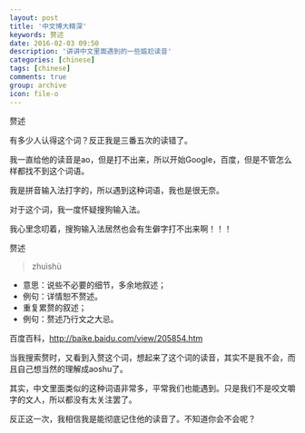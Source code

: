 ```yaml
---
layout: post
title: '中文博大精深'
keywords: 赘述
date: 2016-02-03 09:50
description: '讲讲中文里面遇到的一些尴尬读音'
categories: [chinese]
tags: [chinese]
comments: true
group: archive
icon: file-o
---
```


赘述

有多少人认得这个词？反正我是三番五次的读错了。

我一直给他的读音是ao，但是打不出来，所以开始Google，百度，但是不管怎么样都找不到这个词语。

我是拼音输入法打字的，所以遇到这种词语，我也是很无奈。

对于这个词，我一度怀疑搜狗输入法。

我心里念叨着，搜狗输入法居然也会有生僻字打不出来啊！！！

<!-- more -->

赘述

>zhuìshù
- 意思：说些不必要的细节，多余地叙述；
- 例句：详情恕不赘述。
- 重复累赘的叙述；
- 例句：赘述乃行文之大忌。

百度百科，http://baike.baidu.com/view/205854.htm

当我搜索赘时，又看到入赘这个词，想起来了这个词的读音，其实不是我不会，而且自己想当然的理解成aoshu了。

其实，中文里面类似的这种词语非常多，平常我们也能遇到。只是我们不是咬文嚼字的文人，所以都没有太关注罢了。

反正这一次，我相信我是能彻底记住他的读音了。不知道你会不会呢？